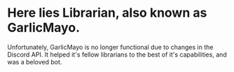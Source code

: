 # Here lies Librarian, also known as GarlicMayo.

Unfortunately, GarlicMayo is no longer functional due to changes in the Discord API. It helped it's fellow librarians to the best of it's capabilities, and was a beloved bot.
